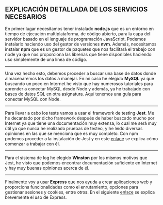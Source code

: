 ## EXPLICACIÓN DETALLADA DE LOS SERVICIOS NECESARIOS

En primer lugar necesitamos tener instalado **node.js** que es un entorno en tiempo de ejecución multiplataforma, de código abierto, para la capa del servidor basado en el lenguaje de programación JavaScript. Podemos instalarlo haciendo uso del gestor de versiones **nvm**.
Además, necesitamos instalar **npm** que es un gestor de paquetes que nos facilitará el trabajo con node ya que nos proporciona las librerías que tiene disponibles haciendo uso simplemente de una línea de código.

--------------------------------------------------------------------------

Una vez hecho esto, debemos proceder a buscar una base de datos donde almacenaremos los datos a manejar. En mi caso he elegido **MySQL** ya que buscando un poco en Internet he visto que hay numerosos tutoriales para aprender a conectar MySQL desde Node y además, ya he trabajado con bases de datos SQL en otra asignatura.
Aquí tenemos una [guía](https://linuxhint.com/connect_mysql_nodejs/) para conectar MySQL con Node.

--------------------------------------------------------------------------
Para llevar a cabo los tests vamos a usar el framework de testing **Jest**. Me he decantado por dicho framework después de haber buscado mucho por Internet ya que tiene una documentación muy extensa, lo cual me será muy útil ya que nunca he realizado pruebas de testeo, y he leído diversas opiniones en las que se menciona que es muy completo.
Con npm podemos proceder a la instalación de Jest y en este [enlace](https://jestjs.io/docs/es-ES/getting-started) se explica cómo comenzar a trabajar con él.

--------------------------------------------------------------------------------
Para el sistema de log he elegido **Winston** por los mismos motivos que Jest, he visto que podemos encontrar documentación suficiente en Internet y hay muy buenas opiniones acerca de él.

------------------------------------------------------------------------------------------------------------------------------------------------------------
Finalmente voy a usar **Express** que nos ayuda a crear aplicaciones web y proporciona funcionalidades como el enrutamiento, opciones para gestionar sesiones y cookies, entre otros.
En el siguiente [enlace](https://enekodelatorre.com/expressjs-instalacion-primeros-pasos/) se explica brevemente el uso de Express.
